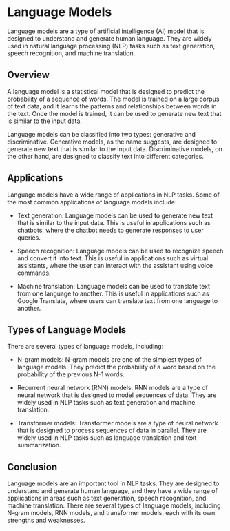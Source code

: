 # Language Models

Language models are a type of artificial intelligence (AI) model that is designed to understand and generate human language. They are widely used in natural language processing (NLP) tasks such as text generation, speech recognition, and machine translation.

## Overview

A language model is a statistical model that is designed to predict the probability of a sequence of words. The model is trained on a large corpus of text data, and it learns the patterns and relationships between words in the text. Once the model is trained, it can be used to generate new text that is similar to the input data.

Language models can be classified into two types: generative and discriminative. Generative models, as the name suggests, are designed to generate new text that is similar to the input data. Discriminative models, on the other hand, are designed to classify text into different categories.

## Applications

Language models have a wide range of applications in NLP tasks. Some of the most common applications of language models include:

- Text generation: Language models can be used to generate new text that is similar to the input data. This is useful in applications such as chatbots, where the chatbot needs to generate responses to user queries.

- Speech recognition: Language models can be used to recognize speech and convert it into text. This is useful in applications such as virtual assistants, where the user can interact with the assistant using voice commands.

- Machine translation: Language models can be used to translate text from one language to another. This is useful in applications such as Google Translate, where users can translate text from one language to another.

## Types of Language Models

There are several types of language models, including:

- N-gram models: N-gram models are one of the simplest types of language models. They predict the probability of a word based on the probability of the previous N-1 words.

- Recurrent neural network (RNN) models: RNN models are a type of neural network that is designed to model sequences of data. They are widely used in NLP tasks such as text generation and machine translation.

- Transformer models: Transformer models are a type of neural network that is designed to process sequences of data in parallel. They are widely used in NLP tasks such as language translation and text summarization.

## Conclusion

Language models are an important tool in NLP tasks. They are designed to understand and generate human language, and they have a wide range of applications in areas such as text generation, speech recognition, and machine translation. There are several types of language models, including N-gram models, RNN models, and transformer models, each with its own strengths and weaknesses.

